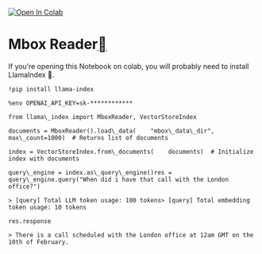 [![Open In Colab](https://colab.research.google.com/assets/colab-badge.svg)](https://colab.research.google.com/github/jerryjliu/llama_index/blob/main/docs/examples/data_connectors/MboxReaderDemo.ipynb)

Mbox Reader[](#mbox-reader "Permalink to this heading")
========================================================

If you’re opening this Notebook on colab, you will probably need to install LlamaIndex 🦙.


```
!pip install llama-index
```

```
%env OPENAI_API_KEY=sk-************
```

```
from llama\_index import MboxReader, VectorStoreIndex
```

```
documents = MboxReader().load\_data(    "mbox\_data\_dir", max\_count=1000)  # Returns list of documents
```

```
index = VectorStoreIndex.from\_documents(    documents)  # Initialize index with documents
```

```
query\_engine = index.as\_query\_engine()res = query\_engine.query("When did i have that call with the London office?")
```

```
> [query] Total LLM token usage: 100 tokens> [query] Total embedding token usage: 10 tokens
```

```
res.response
```

```
> There is a call scheduled with the London office at 12am GMT on the 10th of February.
```
